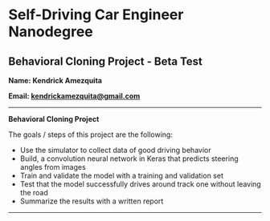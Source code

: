 # Self-Driving Car Engineer Nanodegree

## Behavioral Cloning Project - Beta Test

**Name: Kendrick Amezquita**

**Email: kendrickamezquita@gmail.com**

---

**Behavioral Cloning Project**

The goals / steps of this project are the following:
* Use the simulator to collect data of good driving behavior
* Build, a convolution neural network in Keras that predicts steering angles from images
* Train and validate the model with a training and validation set
* Test that the model successfully drives around track one without leaving the road
* Summarize the results with a written report

---
